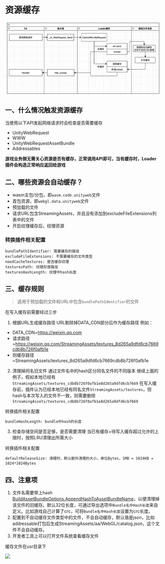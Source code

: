 # 资源缓存

<img src="../image/file_cache.png" />

## 一、什么情况触发资源缓存
当使用以下API发起网络请求时会检查是否需要缓存
- UnityWebRequest
- WWW
- UnityWebRequestAssetBundle
- Addressables

**游戏业务侧无需关心资源是否有缓存，正常调用API即可，当有缓存时，Loader插件会构造正常响应返回给游戏**

## 二、哪些资源会自动缓存？
- wasm主包/分包，即`wasm.code.unityweb`文件
- 首包资源，即`webgl.data.unityweb`文件
- 预加载的文件
- 请求URL包含StreamingAssets，并且没有添加到excludeFileExtensions列表中的文件
- 开启纹理缓存后，纹理资源


### 转换插件相关配置
```
bundlePathIdentifier: 需要缓存的路径
excludeFileExtensions: 不需要缓存的文件类型
needCacheTextures: 是否缓存纹理
texturesPath: 纹理存放路径
texturesHashLength: 纹理中hash长度
```

## 三、缓存规则
> 适用于预加载的文件和URL中包含`bundlePathIdentifier`的文件

在写入缓存前需要经过三步
1. 根据URL生成缓存路径
URL剔除掉DATA_CDN部分后作为缓存路径
例如：
- DATA_CDN=https://weixin.qq.com
- 请求路径=https://weixin.qq.com/StreamingAssets/textures_8d265a9dfd6cb7669cdb8b726f0afb1e
- 则缓存路径=StreamingAssets/textures_8d265a9dfd6cb7669cdb8b726f0afb1e
2. 清理掉同名旧文件
通过文件名中的hash区分同名文件的不同版本
继续上面的例子，假如本地已经有`StreamingAssets/textures_cdb8b726f0afb1e8d265a9dfd6cb7669`
在写入缓存前，插件认为已经本地已经有同名文件`StreamingAssets/textures`，但hash与本次写入的文件不一致，则需要删除`StreamingAssets/textures_cdb8b726f0afb1e8d265a9dfd6cb7669`

转换插件相关配置
```
bundleHashLength: bundle中hash的长度
```
3. 检查存储空间是否足够，是否需要清理
当已有缓存+待写入缓存超过允许的上限时，按照LRU清理出所需大小

转换插件相关配置
```
defaultReleaseSize: 清理时，默认额外清理的大小，单位Bytes，1MB = 1024KB = 1024*1024Bytes
```

## 四、注意项
1. 文件名需要带上hash [BuildAssetBundleOptions.AppendHashToAssetBundleName](https://docs.unity3d.com/ScriptReference/BuildAssetBundleOptions.AppendHashToAssetBundleName.html)，以便清理掉该文件的旧缓存。默认32位长度，可通过导出选项中`Bundle名中Hash长度`来自定义。比如游戏自己计算了crc，可将`Bundle名中Hash长度`设置为crc长度。
2. 配置到不自动缓存文件类型中的文件，不会自动缓存，默认值是json，比如addressable打包后生成StreamingAssets/aa/WebGL/catalog.json，这个文件不会自动缓存。
3. 开发者工具上可以打开文件系统查看缓存文件

缓存文件在usr目录下

<image src='../image/cache_path.png'>
